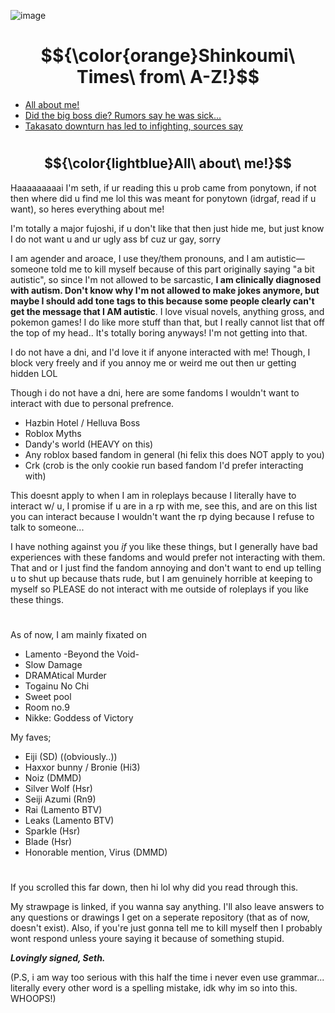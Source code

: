   ![image](https://i.imgur.com/pWpzHU2.png)
# $${\color{orange}Shinkoumi\  Times\ from\ A-Z!}$$
  - <ins>All about me!</ins>
  - <ins>Did the big boss die? Rumors say he was sick...</ins>
  - <ins>Takasato downturn has led to infighting, sources say</ins>
  #
## $${\color{lightblue}All\ about\ me!}$$
Haaaaaaaaai I'm seth, if ur reading this u prob came from ponytown, if not then where did u find me lol this was meant for ponytown (idrgaf, read if u want), so heres everything about me!

I'm totally a major fujoshi, if u don't like that then just hide me, but just know I do not want u and ur ugly ass bf cuz ur gay, sorry

I am agender and aroace, I use they/them pronouns, and I am autistic—someone told me to kill myself because of this part originally saying "a bit autistic", so since I'm not allowed to be sarcastic, **I am clinically diagnosed with autism. Don't know why I'm not allowed to make jokes anymore, but maybe I should add tone tags to this because some people clearly can't get the message that I AM autistic**. I love visual novels, anything gross, and pokemon games! I do like more stuff than that, but I really cannot list that off the top of my head.. It's totally boring anyways! I'm not getting into that.

I do not have a dni, and I'd love it if anyone interacted with me! Though, I block very freely and if you annoy me or weird me out then ur getting hidden LOL
 
 Though i do not have a dni, here are some fandoms I wouldn't want to interact with due to personal prefrence.
 - Hazbin Hotel / Helluva Boss
 - Roblox Myths
 - Dandy's world (HEAVY on this)
 - Any roblox based fandom in general (hi felix this does NOT apply to you)
 - Crk (crob is the only cookie run based fandom I'd prefer interacting with)

This doesnt apply to when I am in roleplays because I literally have to interact w/ u, I promise if u are in a rp with me, see this, and are on this list you can interact because I wouldn't want the rp dying because I refuse to talk to someone...

I have nothing against you *if* you like these things, but I generally have bad experiences with these fandoms and would prefer not interacting with them. That and or I just find the fandom annoying and don't want to end up telling u to shut up because thats rude, but I am genuinely horrible at keeping to myself so PLEASE do not interact with me outside of roleplays if you like these things.

#

As of now, I am mainly fixated on
 - Lamento -Beyond the Void-
 - Slow Damage
 - DRAMAtical Murder
 - Togainu No Chi
 - Sweet pool
 - Room no.9
 - Nikke: Goddess of Victory

My faves;
 - Eiji (SD) ((obviously..))
 - Haxxor bunny / Bronie (Hi3)
 - Noiz (DMMD)
 - Silver Wolf (Hsr)
 - Seiji Azumi (Rn9)
 - Rai (Lamento BTV)
 - Leaks (Lamento BTV)
 - Sparkle (Hsr)
 - Blade (Hsr)
 - Honorable mention, Virus (DMMD)

#

If you scrolled this far down, then hi lol why did you read through this.


My strawpage is linked, if you wanna say anything. I'll also leave answers to any questions or drawings I get on a seperate repository (that as of now, doesn't exist). Also, if you're just gonna tell me to kill myself then I probably wont respond unless youre saying it because of something stupid. 

***Lovingly signed, Seth.***

 (P.S, i am way too serious with this half the time i never even use grammar... literally every other word is a spelling mistake, idk why im so into this. WHOOPS!)
